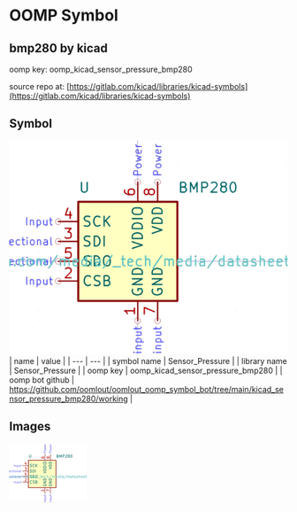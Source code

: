 # OOMP Symbol  
## bmp280  by kicad  
  
oomp key: oomp_kicad_sensor_pressure_bmp280  
  
source repo at: [https://gitlab.com/kicad/libraries/kicad-symbols](https://gitlab.com/kicad/libraries/kicad-symbols)  
## Symbol  
  
[![working.png](working_600.png)](working.png)  
| name | value | 
| --- | --- | 
| symbol name | Sensor_Pressure | 
| library name | Sensor_Pressure | 
| oomp key | oomp_kicad_sensor_pressure_bmp280 | 
| oomp bot github | https://github.com/oomlout/oomlout_oomp_symbol_bot/tree/main/kicad_sensor_pressure_bmp280/working | 
## Images  
  
[![working.png](working_140.png)](working.png)  
